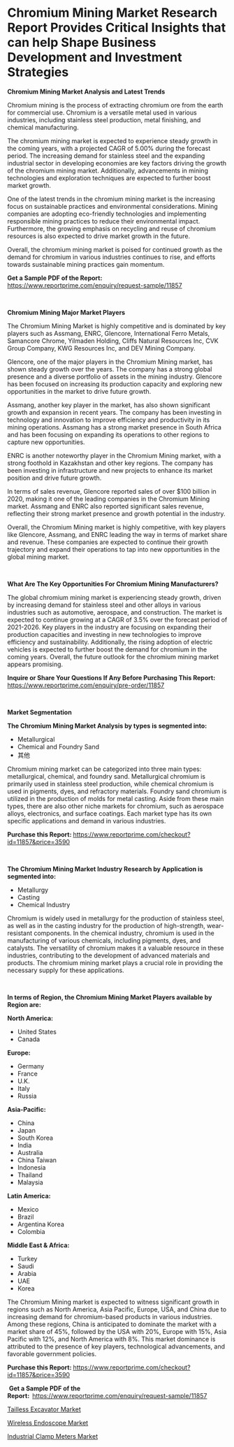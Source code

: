 <p><h1>Chromium Mining Market Research Report Provides Critical Insights that can help Shape Business Development and Investment Strategies</h1></p><p><strong>Chromium Mining Market Analysis and Latest Trends</strong></p>
<p><p>Chromium mining is the process of extracting chromium ore from the earth for commercial use. Chromium is a versatile metal used in various industries, including stainless steel production, metal finishing, and chemical manufacturing.</p><p>The chromium mining market is expected to experience steady growth in the coming years, with a projected CAGR of 5.00% during the forecast period. The increasing demand for stainless steel and the expanding industrial sector in developing economies are key factors driving the growth of the chromium mining market. Additionally, advancements in mining technologies and exploration techniques are expected to further boost market growth.</p><p>One of the latest trends in the chromium mining market is the increasing focus on sustainable practices and environmental considerations. Mining companies are adopting eco-friendly technologies and implementing responsible mining practices to reduce their environmental impact. Furthermore, the growing emphasis on recycling and reuse of chromium resources is also expected to drive market growth in the future.</p><p>Overall, the chromium mining market is poised for continued growth as the demand for chromium in various industries continues to rise, and efforts towards sustainable mining practices gain momentum.</p></p>
<p><strong>Get a Sample PDF of the Report:&nbsp;</strong> <a href="https://www.reportprime.com/enquiry/request-sample/11857">https://www.reportprime.com/enquiry/request-sample/11857</a></p>
<p>&nbsp;</p>
<p><strong>Chromium Mining Major Market Players</strong></p>
<p><p>The Chromium Mining Market is highly competitive and is dominated by key players such as Assmang, ENRC, Glencore, International Ferro Metals, Samancore Chrome, Yilmaden Holding, Cliffs Natural Resources Inc, CVK Group Company, KWG Resources Inc, and DEV Mining Company.</p><p>Glencore, one of the major players in the Chromium Mining market, has shown steady growth over the years. The company has a strong global presence and a diverse portfolio of assets in the mining industry. Glencore has been focused on increasing its production capacity and exploring new opportunities in the market to drive future growth.</p><p>Assmang, another key player in the market, has also shown significant growth and expansion in recent years. The company has been investing in technology and innovation to improve efficiency and productivity in its mining operations. Assmang has a strong market presence in South Africa and has been focusing on expanding its operations to other regions to capture new opportunities.</p><p>ENRC is another noteworthy player in the Chromium Mining market, with a strong foothold in Kazakhstan and other key regions. The company has been investing in infrastructure and new projects to enhance its market position and drive future growth.</p><p>In terms of sales revenue, Glencore reported sales of over $100 billion in 2020, making it one of the leading companies in the Chromium Mining market. Assmang and ENRC also reported significant sales revenue, reflecting their strong market presence and growth potential in the industry.</p><p>Overall, the Chromium Mining market is highly competitive, with key players like Glencore, Assmang, and ENRC leading the way in terms of market share and revenue. These companies are expected to continue their growth trajectory and expand their operations to tap into new opportunities in the global mining market.</p></p>
<p>&nbsp;</p>
<p><strong>What Are The Key Opportunities For Chromium Mining Manufacturers?</strong></p>
<p><p>The global chromium mining market is experiencing steady growth, driven by increasing demand for stainless steel and other alloys in various industries such as automotive, aerospace, and construction. The market is expected to continue growing at a CAGR of 3.5% over the forecast period of 2021-2026. Key players in the industry are focusing on expanding their production capacities and investing in new technologies to improve efficiency and sustainability. Additionally, the rising adoption of electric vehicles is expected to further boost the demand for chromium in the coming years. Overall, the future outlook for the chromium mining market appears promising.</p></p>
<p><strong>Inquire or Share Your Questions If Any Before Purchasing This Report:</strong> <a href="https://www.reportprime.com/enquiry/pre-order/11857">https://www.reportprime.com/enquiry/pre-order/11857</a></p>
<p>&nbsp;</p>
<p><strong>Market Segmentation</strong></p>
<p><strong>The Chromium Mining Market Analysis by types is segmented into:</strong></p>
<p><ul><li>Metallurgical</li><li>Chemical and Foundry Sand</li><li>其他</li></ul></p>
<p><p>Chromium mining market can be categorized into three main types: metallurgical, chemical, and foundry sand. Metallurgical chromium is primarily used in stainless steel production, while chemical chromium is used in pigments, dyes, and refractory materials. Foundry sand chromium is utilized in the production of molds for metal casting. Aside from these main types, there are also other niche markets for chromium, such as aerospace alloys, electronics, and surface coatings. Each market type has its own specific applications and demand in various industries.</p></p>
<p><strong>Purchase this Report:&nbsp;</strong><a href="https://www.reportprime.com/checkout?id=11857&price=3590">https://www.reportprime.com/checkout?id=11857&price=3590</a></p>
<p>&nbsp;</p>
<p><strong>The Chromium Mining Market Industry Research by Application is segmented into:</strong></p>
<p><ul><li>Metallurgy</li><li>Casting</li><li>Chemical Industry</li></ul></p>
<p><p>Chromium is widely used in metallurgy for the production of stainless steel, as well as in the casting industry for the production of high-strength, wear-resistant components. In the chemical industry, chromium is used in the manufacturing of various chemicals, including pigments, dyes, and catalysts. The versatility of chromium makes it a valuable resource in these industries, contributing to the development of advanced materials and products. The chromium mining market plays a crucial role in providing the necessary supply for these applications.</p></p>
<p>&nbsp;</p>
<p><strong>In terms of Region, the Chromium Mining Market Players available by Region are:</strong></p>
<p>
    <p> <strong> North America: </strong>
        <ul>
            <li>United States</li>
            <li>Canada</li>
        </ul>
        </p> 
    <p> <strong> Europe: </strong>
        <ul>
            <li>Germany</li>
            <li>France</li>
            <li>U.K.</li>
            <li>Italy</li>
            <li>Russia</li>
        </ul>
        </p> 
    <p> <strong> Asia-Pacific: </strong>
        <ul>
            <li>China</li>
            <li>Japan</li>
            <li>South Korea</li>
            <li>India</li>
            <li>Australia</li>
            <li>China Taiwan</li>
            <li>Indonesia</li>
            <li>Thailand</li>
            <li>Malaysia</li>
        </ul>
        </p> 
    <p> <strong> Latin America: </strong>
        <ul>
            <li>Mexico</li>
            <li>Brazil</li>
            <li>Argentina Korea</li>
            <li>Colombia</li>
        </ul>
        </p> 
    <p> <strong> Middle East & Africa: </strong>
        <ul>
            <li>Turkey</li>
            <li>Saudi</li>
            <li>Arabia</li>
            <li>UAE</li>
            <li>Korea</li>
        </ul>
    </p>
    </p>
<p><p>The Chromium Mining market is expected to witness significant growth in regions such as North America, Asia Pacific, Europe, USA, and China due to increasing demand for chromium-based products in various industries. Among these regions, China is anticipated to dominate the market with a market share of 45%, followed by the USA with 20%, Europe with 15%, Asia Pacific with 12%, and North America with 8%. This market dominance is attributed to the presence of key players, technological advancements, and favorable government policies.</p></p>
<p><strong>Purchase this Report: </strong><a href="https://www.reportprime.com/checkout?id=11857&price=3590">https://www.reportprime.com/checkout?id=11857&price=3590</a></p>
<p>&nbsp;<strong>Get a Sample PDF of the Report:&nbsp;&nbsp;</strong><a href="https://www.reportprime.com/enquiry/request-sample/11857">https://www.reportprime.com/enquiry/request-sample/11857</a></p>
<p><strong></strong></p>
<p><p><a href="https://view.publitas.com/reportprime-1/tailless-excavator-market-size-growth-outlook-from-2023-to-2030-projecting-at-markets-trends-analysis-by-application-regional-outlook-and-revenue/">Tailless Excavator Market</a></p><p><a href="https://view.publitas.com/reportprime-1/wireless-endoscope-market-with-the-goal-of-estimating-the-market-size-and-future-growth-potential-of-various-market-segments-based-on-component-applications-end-user-and-region/">Wireless Endoscope Market</a></p><p><a href="https://view.publitas.com/reportprime-1/industrial-clamp-meters-market-research-report-unlocks-analysis-on-the-market-financial-status-market-size-and-market-revenue-upto-2030/">Industrial Clamp Meters Market</a></p></p>